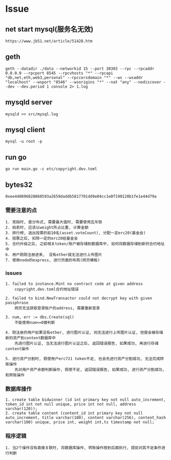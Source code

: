 # Issue

## net start mysql(服务名无效)

    https://www.jb51.net/article/51428.htm

## geth

    geth --datadir ./data --networkid 15 --port 30303 --rpc --rpcaddr 0.0.0.0 --rpcport 8545 --rpcvhosts "*" --rpcapi "db,net,eth,web3,personal" --rpccorsdomain "*" --ws --wsaddr "localhost" --wsport "8546" --wsorigins "*" --nat "any" --nodiscover --dev --dev.period 1 console 2> 1.log

## mysqld server

    mysqld >> src/mysql.log

## mysql client

    mysql -u root -p

## run go

    go run main.go -c etc/copyright.dev.toml

## bytes32

    0xee440896028860593a2659daddb5817701dd9e04cc1e0f190120b1fe1e44d79a

### 需要注意的点

    1. 竞拍时, 是分布式, 需要最大值时, 需要使用互斥锁
    2. 拍卖时, 应该以weight所占比重, 计算金额
    3. 排行榜, 选出投票的前10名(asset.voteCount), 分配一定erc20(基金会)
    4. 投票之后, 扣除一定的erc20给基金会
    5. 合约升级之后, 之前相关token/账户被存储到数据库中, 如何将数据存储到新的合约地址中
    6. 用户刚刚注册进来,　没有ether就无法进行上传图片
    7. 使用node的express, 进行页面的布局(网页模板)

### issues

    1. failed to instance.Mint no contract code at given address
        copyright.dev.toml合约地址错误

    2. failed to bind.NewTransactor could not decrypt key with given passphrase
        网页无法获取登录账户的address, 需要重新登录

    3. num, err := dbs.Create(sql)
        不能使用num<=0做判断

    4. 刚注册的用户如果没有ether, 进行图片认证, 则无法进行上传图片认证, 但是会被存储新的资产到content数据库中
        先进行图片认证, 当无法进行图片认证之后, 返回错误报告, 如果成功, 再进行存储content操作

    5. 进行资产分割时, 假使用户erc721 token不足, 也会先进行资产分割成功, 无法完成转账操作
        先对用户资产余额判断操作, 假使不足, 返回错误报告, 如果成功, 进行资产分割成功, 和转账操作

### 数据库操作

    1. create table bidwinner (id int primary key not null auto_increment, token_id int not null unique, price int not null, address varchar(120));
    2. create table content (content_id int primary key not null auto_increment, title varchar(100), content varchar(256), content_hash varchar(100) unique, price int, weight int,ts timestamp not null;

### 程序逻辑

    1. 当2个操作没有直接关联时, 将数据库操作, 转账操作放到后面执行, 提前对其不足条件进行判断
